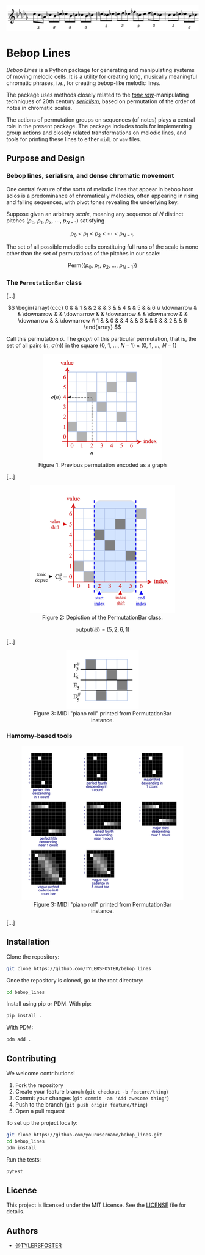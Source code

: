 ![banner](/images/line_on_staff_0.jpg)
# Bebop Lines

*Bebop Lines* is a Python package for generating and manipulating systems of moving melodic cells. It is a utility for creating long, musically meaningful chromatic phrases, i.e., for creating bebop-like melodic lines.

The package uses methods closely related to the [*tone row*](https://en.wikipedia.org/wiki/Tone_row)-manipulating techniques of 20th century [*serialism*](https://en.wikipedia.org/wiki/Serialism), based on permutation of the order of notes in chromatic scales.

The actions of permutation groups on sequences (of notes) plays a central role in the present package. The package includes tools for implementing group actions and closely related transformations on melodic lines, and tools for printing these lines to either `midi` or `wav` files.


## Purpose and Design

### Bebop lines, serialism, and dense chromatic movement
One central feature of the sorts of melodic lines that appear in bebop horn solos is a predominance of chromatically melodies, often appearing in rising and falling sequences, with pivot tones revealing the underlying key.

Suppose given an arbitrary *scale*, meaning any sequence of $N$ distinct pitches $(p_0,\ p_1,\ p_2,\ \cdots,\ p_{N-1})$ satisfying

$$
p_0\ <\ p_1\ <\ p_2\ <\ \cdots\ <\ p_{N-1}.
$$

The set of all possible melodic cells constituing full runs of the scale is none other than the set of permutations of the pitches in our scale:

$$
\text{Perm}(\{p_0,\ p_1,\ p_2,\ \dots,\ p_{N-1}\})
$$

### The `PermutationBar` class
[...]

$$
\begin{array}{ccc}
0 & & 1 & & 2 & & 3 & & 4 & & 5 & & 6 \\
\downarrow & & \downarrow & & \downarrow & & \downarrow & & \downarrow
& & \downarrow & & \downarrow \\
1 & & 0 & & 4 & & 3 & & 5 & & 2 & & 6
\end{array}
$$

Call this permutation $\sigma$. The *graph* of this particular permutation, that is, the set of all pairs $(n,\ \sigma(n))$ in the square $(0,\ 1,\ \dots,\ N-1)\times(0,\ 1,\ \dots,\ N-1)$

<figure style="text-align: center;">
  <img src="./images/permutation_bar_evaluate.jpg" alt="Alt text" width="310em"/>
  <figcaption>Figure 1: Previous permutation encoded as a graph</figcaption>
</figure>


[...]

<figure style="text-align: center;">
<img src="./images/permutation_bar_attributes.jpg" alt="Alt text" width="380em"/>
  <figcaption>Figure 2: Depiction of the PermutationBar class.</figcaption>
</figure>

$$
\text{output}(\mathscr{B})
\ =\ 
(5, 2, 6, 1)
$$


[...]

<figure style="text-align: center;">
<img src="./images/midi_print.jpg" alt="Alt text" width="190em"/>
  <figcaption>Figure 3: MIDI "piano roll" printed from PermutationBar instance.</figcaption>
</figure>

### Hamorny-based tools

<figure style="text-align: center;">
<img src="./images/kernels.jpg" alt="Alt text" width="750em"/>
  <figcaption>Figure 3: MIDI "piano roll" printed from PermutationBar instance.</figcaption>
</figure>

[...]

## Installation

Clone the repository:

```bash
git clone https://github.com/TYLERSFOSTER/bebop_lines
```

Once the repository is cloned, go to the root directory:

```bash
cd bebop_lines
```

Install using pip or PDM. With pip:
```bash
pip install .
```
With PDM:
```bash
pdm add .
```

<!-- ## Usage

Here’s a simple example of how to use it:

```python
from bebop_lines import do_awesome_thing

result = do_awesome_thing("world")
print(result)  # Hello, world! Stay awesome.
```

## Features

- 🚀 Easy-to-use API  
- ✅ Zero dependencies  
- 🧪 Fully tested  
- 📦 Ready for PyPI

## API Reference

### `do_awesome_thing(name: str) -> str`

Returns a personalized awesome message.

```python
do_awesome_thing("Alice")
# "Hello, Alice! Stay awesome."
``` -->

## Contributing

We welcome contributions!

1. Fork the repository  
2. Create your feature branch (`git checkout -b feature/thing`)  
3. Commit your changes (`git commit -am 'Add awesome thing'`)  
4. Push to the branch (`git push origin feature/thing`)  
5. Open a pull request

To set up the project locally:

```bash
git clone https://github.com/yourusername/bebop_lines.git
cd bebop_lines
pdm install
```

Run the tests:

```bash
pytest
```

## License

This project is licensed under the MIT License. See the [LICENSE](LICENSE) file for details.

## Authors

- [@TYLERSFOSTER](https://github.com/TYLERSFOSTER)
